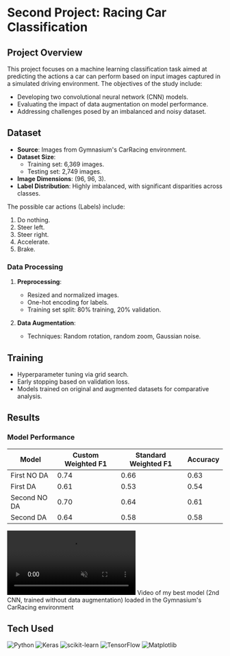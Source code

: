 
# Second Project: Racing Car Classification

## Project Overview
This project focuses on a machine learning classification task aimed at predicting the actions a car can perform based on input images captured in a simulated driving environment. The objectives of the study include:

- Developing two convolutional neural network (CNN) models.
- Evaluating the impact of data augmentation on model performance.
- Addressing challenges posed by an imbalanced and noisy dataset.


## Dataset
- **Source**: Images from Gymnasium's CarRacing environment.
- **Dataset Size**:
  - Training set: 6,369 images.
  - Testing set: 2,749 images.
- **Image Dimensions**: (96, 96, 3).
- **Label Distribution**: Highly imbalanced, with significant disparities across classes.

The possible car actions (Labels) include:
1. Do nothing.
2. Steer left.
3. Steer right.
4. Accelerate.
5. Brake.

### Data Processing
1. **Preprocessing**:
   - Resized and normalized images.
   - One-hot encoding for labels.
   - Training set split: 80% training, 20% validation.

2. **Data Augmentation**:
   - Techniques: Random rotation, random zoom, Gaussian noise.



## Training
- Hyperparameter tuning via grid search.
- Early stopping based on validation loss.
- Models trained on original and augmented datasets for comparative analysis.


## Results

### Model Performance


| Model         | Custom Weighted F1  | Standard Weighted F1 | Accuracy |
|---------------|---------------------|----------------------|----------|
| First NO DA   | 0.74                | 0.66                 | 0.63     |
| First DA      | 0.61                | 0.53                 | 0.54     |
| Second NO DA  | 0.70                | 0.64                 | 0.61     |
| Second DA     | 0.64                | 0.58                 | 0.58     |


<div><video controls src="https://github.com/user-attachments/assets/578bcdca-8159-45ec-8b66-be72901dd876" muted="false" ></video> Video of my best model (2nd CNN, trained without data augmentation) loaded in the Gymnasium's CarRacing
environment </div>

## Tech Used
 ![Python](https://img.shields.io/badge/python-3670A0?style=for-the-badge&logo=python&logoColor=ffdd54)  ![Keras](https://img.shields.io/badge/Keras-%23D00000.svg?style=for-the-badge&logo=Keras&logoColor=white) ![scikit-learn](https://img.shields.io/badge/scikit--learn-%23F7931E.svg?style=for-the-badge&logo=scikit-learn&logoColor=white) ![TensorFlow](https://img.shields.io/badge/TensorFlow-%23FF6F00.svg?style=for-the-badge&logo=TensorFlow&logoColor=white) ![Matplotlib](https://img.shields.io/badge/Matplotlib-ffffff.svg?style=for-the-badge&logo=Matplotlib&logoColor=black) 



